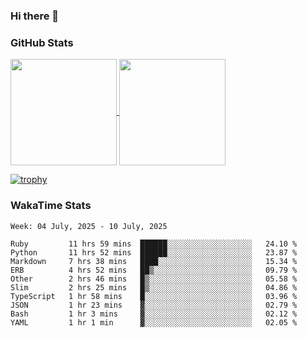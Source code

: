 ### Hi there 👋

### GitHub Stats

<a href="https://github.com/anuraghazra/github-readme-stats">
  <img align="center" height="170px" src="https://github-readme-stats.vercel.app/api/top-langs/?username=tksfjt1024&layout=compact&count_private=true&show_icons=true&show_icons=true&theme=graywhite" />
</a>
<a href="https://github.com/anuraghazra/github-readme-stats">
  <img align="center" height="170px" src="https://github-readme-stats.vercel.app/api?username=tksfjt1024&count_private=true&show_icons=true&show_icons=true&theme=graywhite" />
</a>

[![trophy](https://github-profile-trophy.vercel.app/?username=tksfjt1024)](https://github.com/ryo-ma/github-profile-trophy)

### WakaTime Stats

<!--START_SECTION:waka-->
```text
Week: 04 July, 2025 - 10 July, 2025

Ruby         11 hrs 59 mins  ██████░░░░░░░░░░░░░░░░░░░   24.10 % 
Python       11 hrs 52 mins  ██████░░░░░░░░░░░░░░░░░░░   23.87 % 
Markdown     7 hrs 38 mins   ████░░░░░░░░░░░░░░░░░░░░░   15.34 % 
ERB          4 hrs 52 mins   ██▒░░░░░░░░░░░░░░░░░░░░░░   09.79 % 
Other        2 hrs 46 mins   █▒░░░░░░░░░░░░░░░░░░░░░░░   05.58 % 
Slim         2 hrs 25 mins   █▒░░░░░░░░░░░░░░░░░░░░░░░   04.86 % 
TypeScript   1 hr 58 mins    █░░░░░░░░░░░░░░░░░░░░░░░░   03.96 % 
JSON         1 hr 23 mins    ▓░░░░░░░░░░░░░░░░░░░░░░░░   02.79 % 
Bash         1 hr 3 mins     ▓░░░░░░░░░░░░░░░░░░░░░░░░   02.12 % 
YAML         1 hr 1 min      ▓░░░░░░░░░░░░░░░░░░░░░░░░   02.05 % 
```
<!--END_SECTION:waka-->
